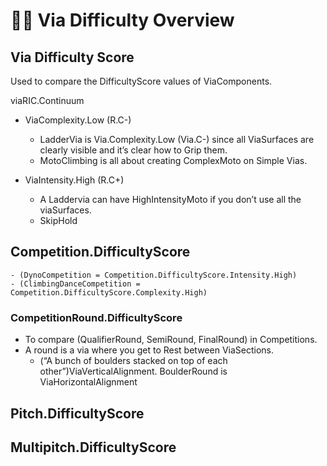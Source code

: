 # 🔷🔺 <via>Via</via> Difficulty Overview

## <via>Via</via> Difficulty Score

Used to compare the DifficultyScore values of ViaComponents.

viaRIC.Continuum

- ViaComplexity.Low (R.C-)
    - LadderVia is Via.Complexity.Low (Via.C-) since all ViaSurfaces are clearly visible and it’s clear how to Grip them.
    - MotoClimbing is all about creating ComplexMoto on Simple Vias.

- ViaIntensity.High (R.C+)
    - A Laddervia can have HighIntensityMoto if you don’t use all the viaSurfaces.  
    - SkipHold

## Competition.DifficultyScore

    - (DynoCompetition = Competition.DifficultyScore.Intensity.High)
    - (ClimbingDanceCompetition = Competition.DifficultyScore.Complexity.High)

### CompetitionRound.DifficultyScore

- To compare (QualifierRound, SemiRound, FinalRound) in Competitions.
- A round is a <via>via</via> where you get to Rest between ViaSections.
    - (“A bunch of boulders stacked on top of each other”)ViaVerticalAlignment. BoulderRound is ViaHorizontalAlignment

## Pitch.DifficultyScore

## Multipitch.DifficultyScore
